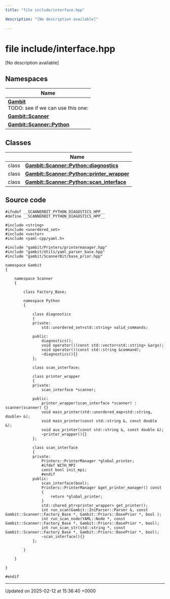 ```yaml
---
title: "file include/interface.hpp"

description: "[No description available]"

---
```


# file include/interface.hpp

[No description available]

## Namespaces

| Name           |
| -------------- |
| **[Gambit](/documentation/code/namespaces/namespacegambit/)** <br>TODO: see if we can use this one:  |
| **[Gambit::Scanner](/documentation/code/namespaces/namespacegambit_1_1scanner/)**  |
| **[Gambit::Scanner::Python](/documentation/code/namespaces/namespacegambit_1_1scanner_1_1python/)**  |

## Classes

|                | Name           |
| -------------- | -------------- |
| class | **[Gambit::Scanner::Python::diagnostics](/documentation/code/classes/classgambit_1_1scanner_1_1python_1_1diagnostics/)**  |
| class | **[Gambit::Scanner::Python::printer_wrapper](/documentation/code/classes/classgambit_1_1scanner_1_1python_1_1printer__wrapper/)**  |
| class | **[Gambit::Scanner::Python::scan_interface](/documentation/code/classes/classgambit_1_1scanner_1_1python_1_1scan__interface/)**  |




## Source code

```
#ifndef __SCANNERBIT_PYTHON_DIAGOSTICS_HPP__
#define __SCANNERBIT_PYTHON_DIAGOSTICS_HPP__

#include <string>
#include <unordered_set>
#include <vector>
#include <yaml-cpp/yaml.h>

#include "gambit/Printers/printermanager.hpp"
#include "gambit/Utils/yaml_parser_base.hpp"
#include "gambit/ScannerBit/base_prior.hpp"

namespace Gambit
{
    
    namespace Scanner
    {
        
        class Factory_Base;
        
        namespace Python
        {

            class diagnostics
            {
            private:
                std::unordered_set<std::string> valid_commands;
                
            public:
                diagnostics();
                void operator()(const std::vector<std::string> &args);
                void operator()(const std::string &command);
                ~diagnostics(){}
            };
            
            class scan_interface;
            
            class printer_wrapper
            {
            private:
                scan_interface *scanner;
                
            public:
                printer_wrapper(scan_interface *scanner) : scanner(scanner) {}
                void main_printer(std::unordered_map<std::string, double> &);
                void main_printer(const std::string &, const double &);
                void aux_printer(const std::string &, const double &);
                ~printer_wrapper(){}
            };
            
            class scan_interface
            {
            private:
                Printers::PrinterManager *global_printer;
                #ifdef WITH_MPI
                const bool init_mpi;
                #endif  
            public:
                scan_interface(bool);
                Printers::PrinterManager &get_printer_manager() const
                {
                    return *global_printer;
                }
                std::shared_ptr<printer_wrapper> get_printer();
                int run_scan(Gambit::IniParser::Parser &, const Gambit::Scanner::Factory_Base *, Gambit::Priors::BasePrior *, bool );
                int run_scan_node(YAML::Node *, const Gambit::Scanner::Factory_Base *, Gambit::Priors::BasePrior *, bool);
                int run_scan_str(std::string *, const Gambit::Scanner::Factory_Base *, Gambit::Priors::BasePrior *, bool);
                ~scan_interface(){}
            };
            
        }
        
    }
    
}

#endif
```


-------------------------------

Updated on 2025-02-12 at 15:36:40 +0000
